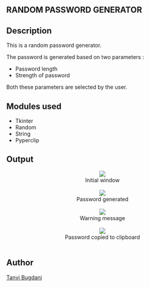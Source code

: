 ## RANDOM PASSWORD GENERATOR

## Description
This is a random password generator.

The password is generated based on two parameters :
- Password length
- Strength of password

Both these parameters are selected by the user.

## Modules used

- Tkinter
- Random
- String
- Pyperclip

## Output
<p align="center">
  <img src="https://github.com/tanvi355/Amazing-Python-Scripts/blob/master/Distance%20Conversion%20GUI/1.PNG">
  <br>
  Initial window
  <br><br>
  <img src="https://github.com/tanvi355/Amazing-Python-Scripts/blob/master/Distance%20Conversion%20GUI/2.PNG">
  <br>
  Password generated
  <br><br>
  <img src="https://github.com/tanvi355/Amazing-Python-Scripts/blob/master/Distance%20Conversion%20GUI/3.PNG">
  <br>
  Warning message
  <br><br>
  <img src="https://github.com/tanvi355/Amazing-Python-Scripts/blob/master/Distance%20Conversion%20GUI/2.PNG">
  <br>
  Password copied to clipboard
  <br><br>
</p>

## Author
[Tanvi Bugdani](https://github.com/tanvi355)
